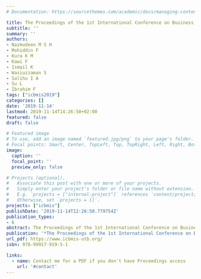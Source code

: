 ```yaml
---
# Documentation: https://sourcethemes.com/academic/docs/managing-content/

title: The Proceedings of the 1st International Conference on Business, Management and Information Systems 2019 (ICBMIS 2019)
subtitle: ''
summary: ''
authors:
- Nazmudeen M S H
- Mohiddin F
- Kura K M
- Kawi F
- Ismail K
- Wasiuzzaman S
- Salihu I A
- Su L
- Ibrahim F
tags: ["icbmis2019"]
categories: []
date: '2019-11-14'
lastmod: 2019-11-14T14:26:50+02:00
featured: false
draft: false

# Featured image
# To use, add an image named `featured.jpg/png` to your page's folder.
# Focal points: Smart, Center, TopLeft, Top, TopRight, Left, Right, BottomLeft, Bottom, BottomRight.
image:
  caption: ''
  focal_point: ''
  preview_only: false

# Projects (optional).
#   Associate this post with one or more of your projects.
#   Simply enter your project's folder or file name without extension.
#   E.g. `projects = ["internal-project"]` references `content/project/deep-learning/index.md`.
#   Otherwise, set `projects = []`.
projects: ["icbmis"]
publishDate: '2019-11-14T12:26:50.779754Z'
publication_types:
- 6
abstract: The Proceedings of the 1st International Conference on Business, Management and Information Systems 2019 (ICBMIS 2019) publishes original research contributions formatted according to the given format. This Proceedings is based on the 1st ICBMIS 2019, which was held from 13th – 15th November 2019 in Universiti Technologi Brunei, Brunei Darussalam.
publication: '*The Proceedings of the 1st International Conference on Business, Management and Information Systems 2019 (ICBMIS 2019)*'
url_pdf: https://www.icbmis-utb.org/
isbn: 978-99917-919-5-1

links:
  - name: Contact me for a PDF if you don't have Proceedings access
    url: '#contact'
---
```


